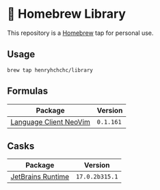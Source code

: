# 🍺 Homebrew Library

This repository is a [Homebrew](https://brew.sh) tap for personal use.

## Usage
```shell
brew tap henryhchchc/library
```

## Formulas

| Package                                                                     | Version   |
| --------------------------------------------------------------------------- | --------- |
| [Language Client NeoVim](https://github.com/autozimu/LanguageClient-neovim) | `0.1.161` |

## Casks
| Package                                                            | Version        |
| ------------------------------------------------------------------ | -------------- |
| [JetBrains Runtime](https://github.com/JetBrains/JetBrainsRuntime) | `17.0.2b315.1` |
